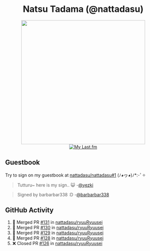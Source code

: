 <div align="center">

# Natsu Tadama (@nattadasu)

[<img width="400" src="https://spotify.nattadeploy.my.id/api?theme=dark&scan=true">](https://open.spotify.com/user/nattadasu)<br>
[![My Last.fm](https://lastfm.nattadeploy.my.id/api?user=nattadasu&loved=true)](https://www.last.fm/user/nattadasu)
</div>

## Guestbook

Try to sign on my guestbook at [nattadasu/nattadasu#1](https://github.com/nattadasu/nattadasu/issues/1) (ﾉ◕ヮ◕)ﾉ\*:･ﾟ✧

<!--START:guestbook-->
> Tutturu~  here is my sign.. :smiley_cat: 
> -[@yezki](https://github.com/yezki)

> Signed by barbarbar338 :D
> -[@barbarbar338](https://github.com/barbarbar338)
<!--END:guestbook-->

## GitHub Activity
<!--START_SECTION:activity-->
1. 🎉 Merged PR [#131](https://github.com/nattadasu/ryuuRyuusei/pull/131) in [nattadasu/ryuuRyuusei](https://github.com/nattadasu/ryuuRyuusei)
2. 🎉 Merged PR [#130](https://github.com/nattadasu/ryuuRyuusei/pull/130) in [nattadasu/ryuuRyuusei](https://github.com/nattadasu/ryuuRyuusei)
3. 🎉 Merged PR [#129](https://github.com/nattadasu/ryuuRyuusei/pull/129) in [nattadasu/ryuuRyuusei](https://github.com/nattadasu/ryuuRyuusei)
4. 🎉 Merged PR [#128](https://github.com/nattadasu/ryuuRyuusei/pull/128) in [nattadasu/ryuuRyuusei](https://github.com/nattadasu/ryuuRyuusei)
5. ❌ Closed PR [#126](https://github.com/nattadasu/ryuuRyuusei/pull/126) in [nattadasu/ryuuRyuusei](https://github.com/nattadasu/ryuuRyuusei)
<!--END_SECTION:activity-->

